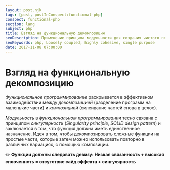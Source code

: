 ```yaml
---
layout: post.njk
tags: [post, postInConspect:functional-php]
conspect: functional-php
section: lang
subject: php
title: Взгляд на функциональную декомпозицию
seoDescription: Применение принципа модульности для создания чистого повторно используемого кода.
seoKeywords: php, Loosely coupled, highly cohesive, single purpose
date: 2017-11-08 07:00:00
---
```

# Взгляд на функциональную декомпозицию

*Функциональное программирование* раскрывается в эффективном взаимодействии между *декомпозицией* (разделение программ на маленькие части) и *композицией* (склеивание частей снова в целое). 

*Модульность* в *функциональном программировании* тесно связана с принципом *сингулярности* (*Singularity principle*, *SOLID design pattern*) и заключается в том, что функция должна иметь единственное назначение. Идея в том, чтобы декомпозировать сложные функции на простые части, которые затем можно использовать повторно в различных вариациях, с помощью композиции. 

:pencil2: **Функции должны следовать девизу: Низкая связанность + высокая сплоченнсть = отсутствие сайд эффекта + сингулярность**